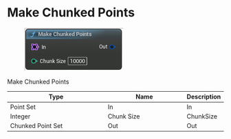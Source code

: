 # Make Chunked Points

<div align="left" data-full-width="false">

<figure><img src="Make_Chunked_Points.png" alt=""><figcaption></figcaption></figure>

</div>

Make Chunked Points

<table>
<thead><tr><th width="250">Type</th><th width="200">Name</th><th>Description</th></tr></thead>
<tbody>
<tr><td>Point Set</td><td>In</td><td>In</td></tr>
<tr><td>Integer</td><td>Chunk Size</td><td>ChunkSize</td></tr>
<tr><td>Chunked Point Set</td><td>Out</td><td>Out</td></tr>
</tbody>
</table>